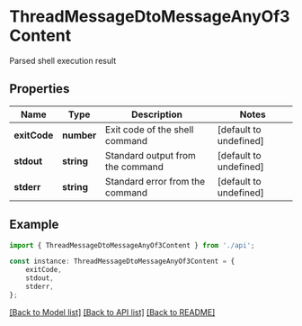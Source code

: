# ThreadMessageDtoMessageAnyOf3Content

Parsed shell execution result

## Properties

Name | Type | Description | Notes
------------ | ------------- | ------------- | -------------
**exitCode** | **number** | Exit code of the shell command | [default to undefined]
**stdout** | **string** | Standard output from the command | [default to undefined]
**stderr** | **string** | Standard error from the command | [default to undefined]

## Example

```typescript
import { ThreadMessageDtoMessageAnyOf3Content } from './api';

const instance: ThreadMessageDtoMessageAnyOf3Content = {
    exitCode,
    stdout,
    stderr,
};
```

[[Back to Model list]](../README.md#documentation-for-models) [[Back to API list]](../README.md#documentation-for-api-endpoints) [[Back to README]](../README.md)
